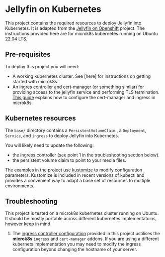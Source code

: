 # Jellyfin on Kubernetes #

This project contains the required resources to deploy Jellyfin into
Kubernetes. It is adapted from the [Jellyfin on Openshift](https://github.com/home-cluster/jellyfin-openshift) project. The instructions provided here are for microk8s kubernetes running on Ubuntu 22.04 LTS.

## Pre-requisites ##

To deploy this project you will need:

- A working kubernetes cluster. See [here] for instructions on getting started with microk8s.
- An ingres controller and cert-manager (or something similar) for providing access to the jellyfin service and performing TLS termination. [This guide](https://microk8s.io/docs/addon-cert-manager) explains how to configure the cert-manager and ingress in microk8s.

## Kubernetes resources ##

The `base/` directory contains a `PersistentVolumeClaim` , a `Deployment`, `Service`, and `ingress` to deploy Jellyfin
into Kubernetes.

You will likely need to update the following:

- the ingress controller (see point 1 in the troubleshooting section below).
- the persistent volume claim to point to your media files.

The examples in the project use [kustomize](https://kustomize.io/) to modify configuration parameters. Kustomize is included in recent versions of kubectl and provides a convenient way to adapt a base set of resources to multiple environments.

## Troubleshooting ##

This project is tested on a microk8s kubernetes cluster running on Ubuntu. It should be mostly portable across different kubernetes implementatoins, however keep in mind.

1. The [ingress controller configuration](./resources/ingress.yaml) provided in this project ustilises the **microk8s** `ingress` and `cert-manager` addons. If you are using a different kubernets implementation you may need to modify the ingress configuration beyond changing the hostname of your server.
